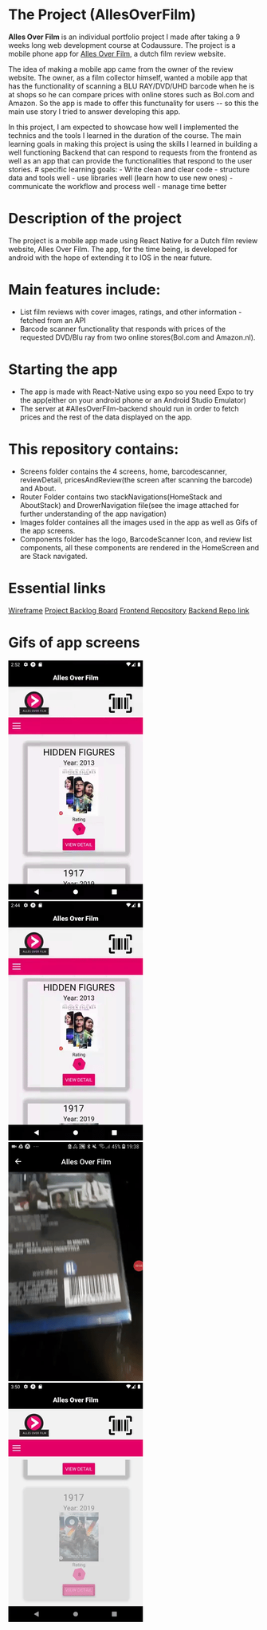 # The Project (AllesOverFilm)

**Alles Over Film** is an individual portfolio project I made after taking a 9 weeks long web development course at Codaussure. The project is a mobile phone app for [Alles Over Film](https://allesoverfilm.nl/), a dutch film review website. 

The idea of making a mobile app came from the owner of the review website. The owner, as a film collector himself, wanted a mobile app that has the functionality of scanning a BLU RAY/DVD/UHD barcode when he is at shops so he can compare prices with online stores such as Bol.com and Amazon. So the app is made to offer this functunality for users -- so this the main use story I tried to answer developing this app.

In this project, I am expected to showcase how well I implemented the technics and the tools I learned in the duration of the course. The main learning goals in making this project is using the skills I learned in building a well functioning Backend that can respond to requests from the frontend as well as an app that can provide the functionalities that respond to the user stories.
     # specific learning goals:
      - Write clean and clear code
      - structure data and tools well
      - use libraries well (learn how to use new ones)
      - communicate the workflow and process well
      - manage time better

# Description of the project

The project is a mobile app made using React Native for a Dutch film review website, Alles Over Film. The app, for the time being, is developed for android with the hope of extending it to IOS in the near future. 

# Main features include:

- List film reviews with cover images, ratings, and other information - fetched from an API
- Barcode scanner functionality that responds with prices of the requested DVD/Blu ray from two online stores(Bol.com and Amazon.nl).

# Starting the app
- The app is made with React-Native using expo so you need Expo to try the app(either on your android phone or an Android Studio Emulator)
- The server at #AllesOverFilm-backend should run in order to fetch prices and the rest of the data displayed on the app.


# This repository contains: 
- Screens folder contains the 4 screens, home, barcodescanner, reviewDetail, pricesAndReview(the screen after scanning the barcode) and About.
- Router Folder contains two stackNavigations(HomeStack and AboutStack) and DrowerNavigation file(see the image attached for further understanding of the app navigation)
- Images folder containes all the images used in the app as well as Gifs of the app screens. 
- Components folder has the logo, BarcodeScanner Icon, and review list components, all these components are rendered in the HomeScreen and are Stack navigated.

# Essential links

[Wireframe](https://github.com/Emnetdegafe/allesOverFilm-client/tree/development/images/wireframe)
[Project Backlog Board](https://github.com/users/Emnetdegafe/projects/1)
[Frontend Repository](https://github.com/Emnetdegafe/allesOverFilm-client)
[Backend Repo link](https://github.com/Emnetdegafe/allesOverFilm-backend)


# Gifs of app screens

![AboutScreen](https://github.com/Emnetdegafe/allesOverFilm-client/blob/development/images/aboutScreen.gif)
![HomeScreen](https://github.com/Emnetdegafe/allesOverFilm-client/blob/development/images/homeScreen.gif)
![BarcodeScannerScreen](https://github.com/Emnetdegafe/allesOverFilm-client/blob/development/images/scanner.gif)
![ReviewDetailScreen](https://github.com/Emnetdegafe/allesOverFilm-client/blob/development/images/revidewDetail.gif)





